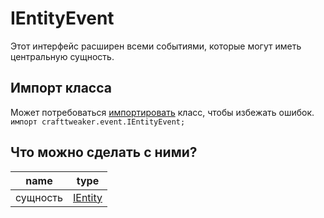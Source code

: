 # IEntityEvent

Этот интерфейс расширен всеми событиями, которые могут иметь центральную сущность.

## Импорт класса

Может потребоваться [импортировать](/AdvancedFunctions/Import/) класс, чтобы избежать ошибок.  
`импорт crafttweaker.event.IEntityEvent;`

## Что можно сделать с ними?

| name     | type                                  |
| -------- | ------------------------------------- |
| сущность | [IEntity](/Vanilla/Entities/IEntity/) |